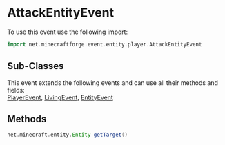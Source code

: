 # AttackEntityEvent

To use this event use the following import:

```groovy
import net.minecraftforge.event.entity.player.AttackEntityEvent
```

## Sub-Classes

This event extends the following events and can use all their methods and fields: <br>
[PlayerEvent](player_event.md), [LivingEvent](living_event.md), [EntityEvent](entity_event.md)

## Methods

```groovy
net.minecraft.entity.Entity getTarget()
```
